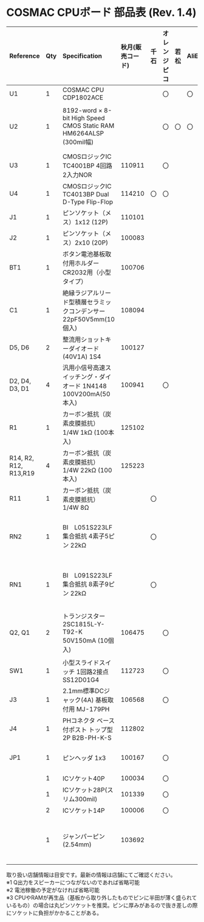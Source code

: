 # COSMAC CPUボード 部品表 (Rev. 1.4)

|Reference|Qty|Specification|秋月(販売コード)|千石|オレンジピコ|若松|AliExpress|備考|
|:----|:----|:----|:----|:----|:----|:----|:----|:----|
|U1|1|COSMAC CPU CDP1802ACE| | |〇| |〇| |
|U2|1|8192-word × 8-bit High Speed CMOS Static RAM HM6264ALSP (300mil幅)| | |〇|〇|〇|バッテリバックアップのためASLPで。|
|U3|1|CMOSロジックIC  TC4001BP 4回路2入力NOR|110911| |〇| | | |
|U4|1|CMOSロジックIC TC4013BP Dual D-Type Flip-Flop|114210|〇|〇| | | |
|J1|1|ピンソケット（メス）1x12 (12P)|110101| | | | | |
|J2|1|ピンソケット（メス）2x10 (20P)|100083| | | | | |
|BT1|1|ボタン電池基板取付用ホルダー CR2032用（小型タイプ） |100706| | | | | |
|C1|1|絶縁ラジアルリード型積層セラミックコンデンサー 22pF50V5mm(10個入)|108094| | | | | |
|D5, D6|2|整流用ショットキーダイオード(40V1A) 1S4|100127| | | | | |
|D2, D4, D3, D1|4|汎用小信号高速スイッチング・ダイオード 1N4148 100V200mA(50本入)|100941| |〇| | | |
|R1|1|カーボン抵抗（炭素皮膜抵抗）1/4W 1kΩ (100本入)|125102| | | | |※1|
|R14, R2, R12, R13,R19|4|カーボン抵抗（炭素皮膜抵抗）1/4W 22kΩ (100本入)|125223| | | | | |
|R11|1|カーボン抵抗（炭素皮膜抵抗）1/4W 8Ω| |〇| | | |※1|
|RN2|1|BI　L051S223LF 集合抵抗 4素子5ピン 22kΩ| |〇| | | |工夫すれば通常の抵抗を使うことも可能|
|RN1|1|BI　L091S223LF 集合抵抗 8素子9ピン 22kΩ| |〇| | | |工夫すれば通常の抵抗を使うことも可能|
|Q2, Q1|2|トランジスター 2SC1815L-Y-T92-K 50V150mA (10個入)|106475| |〇| | |※1、同等品であれば可。ランクは問わず。|
|SW1|1|小型スライドスイッチ 1回路2接点 SS12D01G4|112723| |〇| | | |
|J3|1|2.1mm標準DCジャック(4A) 基板取付用 MJ-179PH|106568| |〇| | | |
|J4|1|PHコネクタ ベース付ポスト トップ型 2P B2B-PH-K-S|112802| | | | |※2|
|JP1|1|ピンヘッダ 1x3|100167| |〇| | |40Pを折って使用がお勧め|
| |1|ICソケット40P|100034| |〇| | |※3|
| |1|ICソケット28P(スリム300mil)|101339| |〇| | |※3|
| |2|ICソケット14P|100006| |〇| | | |
| |1|ジャンパーピン(2.54mm)|103692| | | | |秋月では25個入り・・。色はお好みで。|

取り扱い店舗情報は目安です。最新の情報は店舗にてご確認ください。  
※1 Q出力をスピーカーにつながないのであれば省略可能  
※2 電池稼働の予定がなければ省略可能  
※3 CPUやRAMが再生品（基板から取り外したものでピンに半田が薄く盛られているもの）の場合は丸ピンソケットを推奨。ピンに厚みがあるので抜き差しの際にソケットに負担がかかることがある。
